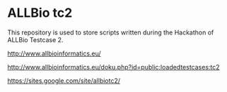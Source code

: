 ALLBio tc2
=========

This repository is used to store scripts written during the Hackathon of ALLBio Testcase 2.


http://www.allbioinformatics.eu/

http://www.allbioinformatics.eu/doku.php?id=public:loadedtestcases:tc2

https://sites.google.com/site/allbiotc2/
